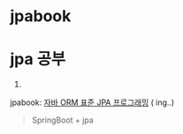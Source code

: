# jpabook

jpa 공부
=============

1.

jpabook: [자바 ORM 표준 JPA 프로그래밍](http://www.kyobobook.co.kr/product/detailViewKor.laf?ejkGb=KOR&mallGb=KOR&barcode=9788960777330) (
ing..)

> SpringBoot + jpa